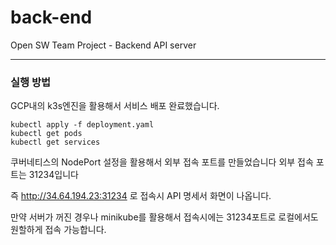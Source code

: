 # back-end
Open SW Team Project - Backend API server

---

### 실행 방법
GCP내의 k3s엔진을 활용해서 서비스 배포 완료했습니다.
```angular2html
kubectl apply -f deployment.yaml
kubectl get pods
kubectl get services
```
쿠버네티스의 NodePort 설정을 활용해서 외부 접속 포트를 만들었습니다
외부 접속 포트는 31234입니다

즉 http://34.64.194.23:31234 로 접속시 API 명세서 화면이 나옵니다.

만약 서버가 꺼진 경우나 minikube를 활용해서 접속시에는 
31234포트로 로컬에서도 원할하게 접속 가능합니다.